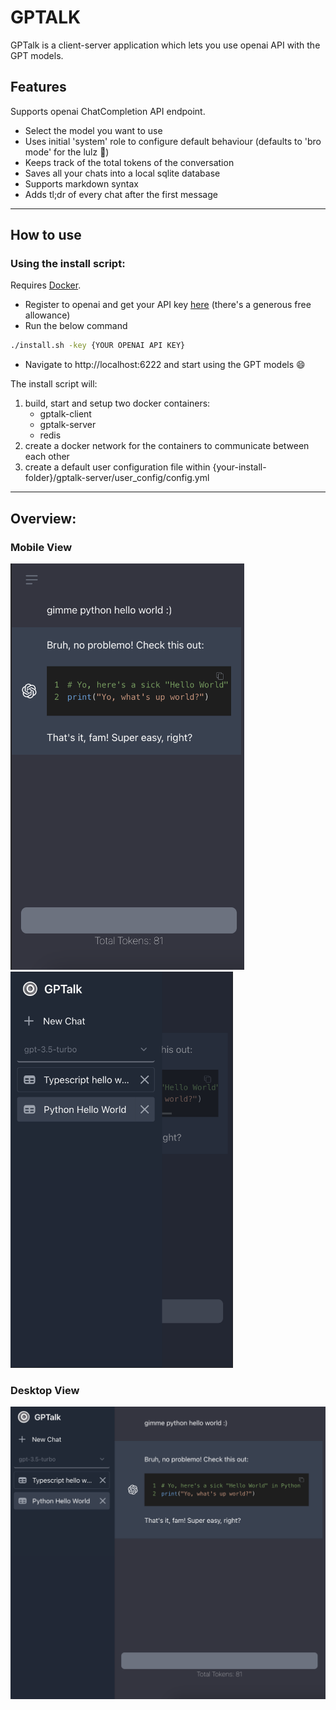 # GPTALK
GPTalk is a client-server application which lets you use openai API with the GPT models.

## Features
Supports openai ChatCompletion API endpoint.
- Select the model you want to use
- Uses initial 'system' role to configure default behaviour (defaults to 'bro mode' for the lulz 🤣)
- Keeps track of the total tokens of the conversation
- Saves all your chats into a local sqlite database
- Supports markdown syntax
- Adds tl;dr of every chat after the first message
________________________________________________________________
## How to use
### Using the install script:
Requires [Docker](https://www.docker.com/products/docker-desktop/). 
* Register to openai and get your API key [here](https://help.openai.com/en/articles/4936850-where-do-i-find-my-secret-api-key) (there's a generous free allowance)
* Run the below command
```bash
./install.sh -key {YOUR OPENAI API KEY}
```
* Navigate to http://localhost:6222 and start using the GPT models 😄

The install script will: 
1. build, start and setup two docker containers:
   - gptalk-client
   - gptalk-server
   - redis
2. create a docker network for the containers to communicate between each other
3. create a default user configuration file within {your-install-folder}/gptalk-server/user_config/config.yml
________________________________________________________________
## Overview:
### Mobile View
<img src="https://github.com/Joe85gr/GPTalk/blob/main/docs/imgs/mobile1.png?raw=true"  width="374" height="650">

<img src="https://github.com/Joe85gr/GPTalk/blob/main/docs/imgs/mobile2.png?raw=true"  width="356" height="634">


### Desktop View
<img src="https://github.com/Joe85gr/GPTalk/blob/main/docs/imgs/desktop.png?raw=true" >
